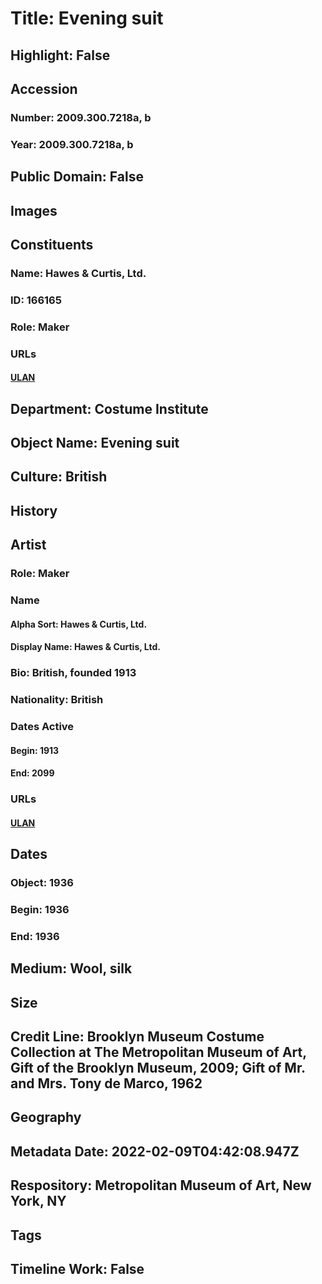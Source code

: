 # Title: Evening suit
## Highlight: False
## Accession
### Number: 2009.300.7218a, b
### Year: 2009.300.7218a, b
## Public Domain: False
## Images
## Constituents
### Name: Hawes &amp; Curtis, Ltd.
### ID: 166165
### Role: Maker
### URLs
#### [ULAN](http://vocab.getty.edu/page/ulan/500524540)
## Department: Costume Institute
## Object Name: Evening suit
## Culture: British
## History
## Artist
### Role: Maker
### Name
#### Alpha Sort: Hawes & Curtis, Ltd.
#### Display Name: Hawes & Curtis, Ltd.
### Bio: British, founded 1913
### Nationality: British
### Dates Active
#### Begin: 1913
#### End: 2099
### URLs
#### [ULAN](http://vocab.getty.edu/page/ulan/500524540)
## Dates
### Object: 1936
### Begin: 1936
### End: 1936
## Medium: Wool, silk
## Size
## Credit Line: Brooklyn Museum Costume Collection at The Metropolitan Museum of Art, Gift of the Brooklyn Museum, 2009; Gift of Mr. and Mrs. Tony de Marco, 1962
## Geography
## Metadata Date: 2022-02-09T04:42:08.947Z
## Respository: Metropolitan Museum of Art, New York, NY
## Tags
## Timeline Work: False